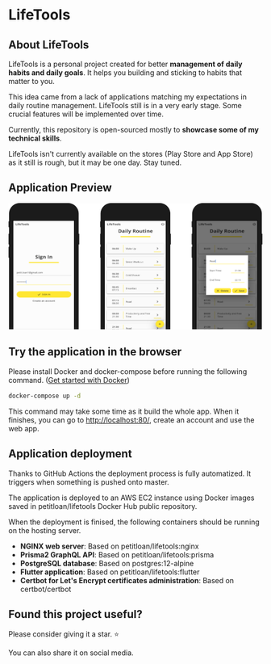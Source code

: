 # LifeTools

## About LifeTools

LifeTools is a personal project created for better **management of daily habits
and daily goals**. It helps you building and sticking to habits that matter to you.

This idea came from a lack of applications matching my expectations in daily
routine management. LifeTools still is in a very early stage. Some crucial
features will be implemented over time.

Currently, this repository is open-sourced mostly to **showcase some of my
technical skills**.

LifeTools isn't currently available on the stores (Play Store and App Store) as
it still is rough, but it may be one day. Stay tuned.

## Application Preview

![Preview of LifeTools app](https://github.com/loan-petit/lifetools/blob/media/app_preview.png)

## Try the application in the browser

Please install Docker and docker-compose before running the following command.
([Get started with Docker](https://www.docker.com/get-started))

```bash
docker-compose up -d
```

This command may take some time as it build the whole app.
When it finishes, you can go to <http://localhost:80/>, create an account and use the web app.

## Application deployment

Thanks to GitHub Actions the deployment process is fully automatized.
It triggers when something is pushed onto master.

The application is deployed to an AWS EC2 instance using Docker images saved in
petitloan/lifetools Docker Hub public repository.

When the deployment is finised, the following containers should be running on the hosting server.

- **NGINX web server**: Based on petitloan/lifetools:nginx
- **Prisma2 GraphQL API**: Based on petitloan/lifetools:prisma
- **PostgreSQL database**: Based on postgres:12-alpine
- **Flutter application**: Based on petitloan/lifetools:flutter
- **Certbot for Let's Encrypt certificates administration**: Based on certbot/certbot

## Found this project useful?

Please consider giving it a star. :star:

You can also share it on social media.
